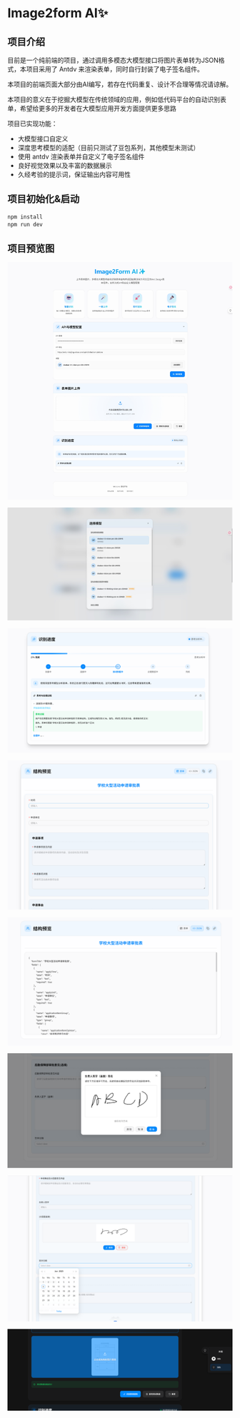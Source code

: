 # Image2form AI✨

## 项目介绍

目前是一个纯前端的项目，通过调用多模态大模型接口将图片表单转为JSON格式，本项目采用了 Antdv 来渲染表单，同时自行封装了电子签名组件。

本项目的前端页面大部分由AI编写，若存在代码重复、设计不合理等情况请谅解。

本项目的意义在于挖掘大模型在传统领域的应用，例如低代码平台的自动识别表单，希望给更多的开发者在大模型应用开发方面提供更多思路

项目已实现功能：

- 大模型接口自定义
- 深度思考模型的适配（目前只测试了豆包系列，其他模型未测试）
- 使用 antdv 渲染表单并自定义了电子签名组件
- 良好视觉效果以及丰富的数据展示
- 久经考验的提示词，保证输出内容可用性

## 项目初始化&启动

```sh
npm install
npm run dev
```

## 项目预览图

![image-20250608210952780](assets/image-20250608210952780.png)

![image-20250608211028122](assets/image-20250608211028122.png)

![image-20250608211136974](assets/image-20250608211136974.png)

![image-20250608211307606](assets/image-20250608211307606.png)

![image-20250608211317612](assets/image-20250608211317612.png)

![image-20250608211350491](assets/image-20250608211350491.png)

![image-20250608211449999](assets/image-20250608211449999.png)

![image-20250608211542368](assets/image-20250608211542368.png)
